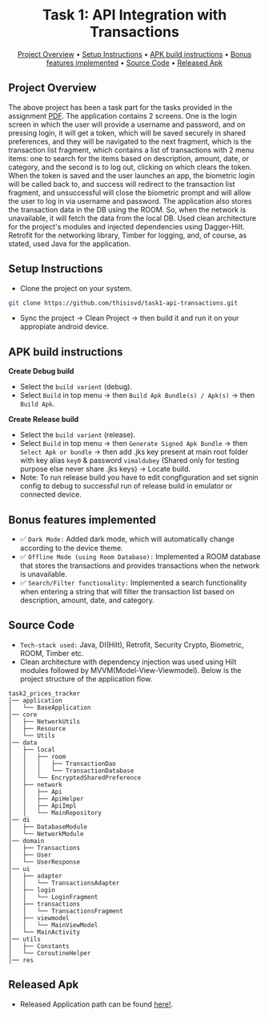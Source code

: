 <h1 align="center">
  <br>
  Task 1: API Integration with Transactions
  <br>
</h1>

<p align="center">
 <a href="#project-overview">Project Overview</a> •
 <a href="#setup-instructions">Setup Instructions</a> •
 <a href="#apk-build-instructions">APK build instructions</a> •
 <a href="#bonus-features-implemented">Bonus features implemented</a> •
 <a href="#source-code">Source Code</a> •
 <a href="#released-apk">Released Apk</a>
</p>

## Project Overview
The above project has been a task part for the tasks provided in the assignment [PDF](https://github.com/thisisvd/task1-api-transactions/blob/master/support/Android%20Development%20Assessment%20Tasks.pdf). The application contains 2 screens. One is the login screen in which the user will provide a username and password, and on pressing login, it will get a token, which will be saved securely in shared preferences, and they will be navigated to the next fragment, which is the transaction list fragment, which contains a list of transactions with 2 menu items: one to search for the items based on description, amount, date, or category, and the second is to log out, clicking on which clears the token. When the token is saved and the user launches an app, the biometric login will be called back to, and success will redirect to the transaction list fragment, and unsuccessful will close the biometric prompt and will allow the user to log in via username and password. The application also stores the transaction data in the DB using the ROOM. So, when the network is unavailable, it will fetch the data from the local DB. Used clean architecture for the project's modules and injected dependencies using Dagger-Hilt. Retrofit for the networking library, Timber for logging, and, of course, as stated, used Java for the application.

## Setup Instructions

 - Clone the project on your system.
```bash
git clone https://github.com/thisisvd/task1-api-transactions.git
```
- Sync the project -> Clean Project -> then build it and run it on your appropiate android device.

## APK build instructions
**Create Debug build**
 - Select the `build varient` (debug).
 - Select `Build` in top menu -> then `Build Apk Bundle(s) / Apk(s)` -> then `Build Apk`.
   
**Create Release build**
 - Select the `build varient` (release).
 - Select `Build` in top menu -> then `Generate Signed Apk Bundle` -> then `Select Apk or bundle` -> then add .jks key present at main root folder with key alias `key0` & password `vimaldubey` (Shared only for testing purpose else never share .jks keys) -> Locate build.
 - Note: To run release build you have to edit congfiguration and set signin config to debug to successful run of release build in emulator or connected device. 

## Bonus features implemented
- ✅ `Dark Mode:` Added dark mode, which will automatically change according to the device theme.
- ✅ `Offline Mode (using Room Database):` Implemented a ROOM database that stores the transactions and provides transactions when the network is unavailable.
- ✅ `Search/Filter functionality:` Implemented a search functionality when entering a string that will filter the transaction list based on description, amount, date, and category.
  
## Source Code
- `Tech-stack used:` Java, DI(Hilt), Retrofit, Security Crypto, Biometric, ROOM, Timber etc. 
- Clean architecture with dependency injection was used using Hilt modules followed by MVVM(Model-View-Viewmodel). Below is the project structure of the application flow.
```
task2_prices_tracker
│── application
│   └── BaseApplication
│── core
│   ├── NetworkUtils
│   ├── Resource
│   └── Utils
│── data
│   ├── local
│   │   ├── room
│   │   │   ├── TransactionDao
│   │   │   └── TransactionDatabase
│   │   └── EncryptedSharedPreference
│   ├── network
│   │   ├── Api
│   │   ├── ApiHelper
│   │   ├── ApiImpl
│   │   └── MainRepository
│── di
│   ├── DatabaseModule
│   └── NetworkModule
│── domain
│   ├── Transactions
│   ├── User
│   └── UserResponse
│── ui
│   ├── adapter
│   │   └── TransactionsAdapter
│   ├── login
│   │   └── LoginFragment
│   ├── transactions
│   │   └── TransactionsFragment
│   ├── viewmodel
│   │   └── MainViewModel
│   └── MainActivity
│── utils
│   ├── Constants
│   └── CoroutineHelper
│── res
```

## Released Apk
- Released Application path can be found [here!](https://github.com/thisisvd/task1-api-transactions/tree/master/app/release).
